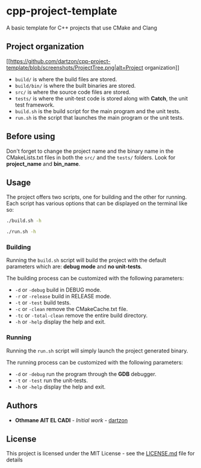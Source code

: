 # cpp-project-template

A basic template for C++ projects that use CMake and Clang

## Project organization

[[https://github.com/dartzon/cpp-project-template/blob/screenshots/ProjectTree.png|alt=Project organization]]

* `build/` is where the build files are stored.
* `build/bin/` is where the built binaries are stored.
* `src/` is where the source code files are stored.
* `tests/` is where the unit-test code is stored along with **Catch**, the unit test framework.
* `build.sh` is the build script for the main program and the unit tests.
* `run.sh` is the script that launches the main program or the unit tests.

## Before using

Don't forget to change the project name and the binary name in the CMakeLists.txt files in both the `src/` and the `tests/` folders. Look for **project_name** and **bin_name**.

## Usage

The project offers two scripts, one for building and the other for running. Each script has various options that can be displayed on the terminal like so:

```sh
./build.sh -h
```

```sh
./run.sh -h
```

### Building

Running the `build.sh` script will build the project with the default parameters which are: **debug mode** and **no unit-tests**.

The building process can be customized with the following parameters:

* `-d` or `-debug` build in DEBUG mode.
* `-r` or `-release` build in RELEASE mode.
* `-t` or `-test` build tests.
* `-c` or `-clean` remove the CMakeCache.txt file.
* `-tc` or `-total-clean` remove the entire build directory.
* `-h` or `-help` display the help and exit.

### Running

Running the `run.sh` script will simply launch the project generated binary.

The running process can be customized with the following parameters:

* `-d` or `-debug` run the program through the **GDB** debugger.
* `-t` or `-test` run the unit-tests.
* `-h` or `-help` display the help and exit.

## Authors

* **Othmane AIT EL CADI** - *Initial work* - [dartzon](https://github.com/dartzon/)

## License

This project is licensed under the MIT License - see the [LICENSE.md](LICENSE) file for details
